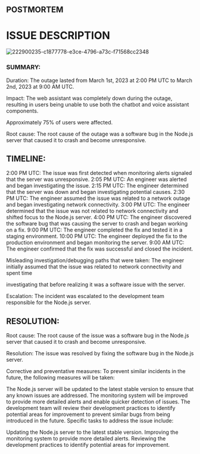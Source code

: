 ## POSTMORTEM

# ISSUE DESCRIPTION


![222900235-c1877778-e3ce-4796-a73c-f71568cc2348](https://github.com/mzdamidee/alx-system_engineering-devops/assets/26973838/10f6f238-9602-424e-8efa-a90873f1b07a)


### SUMMARY:
Duration: The outage lasted from March 1st, 2023 at 2:00 PM UTC to March 2nd, 2023 at 9:00 AM UTC.

Impact: The web assistant was completely down during the outage, resulting in users being unable to use both the chatbot and voice assistant components.

Approximately 75% of users were affected.

Root cause: The root cause of the outage was a software bug in the Node.js server that caused it to crash and become unresponsive.

## TIMELINE:
2:00 PM UTC: The issue was first detected when monitoring alerts signaled that the server was unresponsive.
2:05 PM UTC: An engineer was alerted and began investigating the issue.
2:15 PM UTC: The engineer determined that the server was down and began investigating potential causes.
2:30 PM UTC: The engineer assumed the issue was related to a network outage and began investigating network connectivity.
3:00 PM UTC: The engineer determined that the issue was not related to network connectivity and shifted focus to the Node.js server.
4:00 PM UTC: The engineer discovered the software bug that was causing the server to crash and began working on a fix.
9:00 PM UTC: The engineer completed the fix and tested it in a staging environment.
10:00 PM UTC: The engineer deployed the fix to the production environment and began monitoring the server.
9:00 AM UTC: The engineer confirmed that the fix was successful and closed the incident.

Misleading investigation/debugging paths that were taken: The engineer initially assumed that the issue was related to network connectivity and spent time

investigating that before realizing it was a software issue with the server.

Escalation: The incident was escalated to the development team responsible for the Node.js server.

## RESOLUTION:
Root cause: The root cause of the issue was a software bug in the Node.js server that caused it to crash and become unresponsive.

Resolution: The issue was resolved by fixing the software bug in the Node.js server.

Corrective and preventative measures:
To prevent similar incidents in the future, the following measures will be taken:

The Node.js server will be updated to the latest stable version to ensure that any known issues are addressed.
The monitoring system will be improved to provide more detailed alerts and enable quicker detection of issues.
The development team will review their development practices to identify potential areas for improvement to prevent similar bugs from being introduced in the future.
Specific tasks to address the issue include:

Updating the Node.js server to the latest stable version.
Improving the monitoring system to provide more detailed alerts.
Reviewing the development practices to identify potential areas for improvement.
